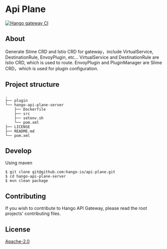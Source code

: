 # Api Plane
[![Hango gateway CI](https://github.com/hango-io/api-plane/actions/workflows/java_ci.yml/badge.svg)](https://github.com/hango-io/api-plane/actions/workflows/java_ci.yml)

## About
Generate Slime CRD and Istio CRD for gateway，include VirtualService, DestinationRule, EnvoyPlugin, etc...
VirtualService and DestinationRule are Istio CRD, which is used to route.
EnvoyPlugin and PluginManager are Slime CRD，which is used for plugin configuration.

## Project structure
```shell script
.
├── plugin
└── hango-api-plane-server
    ├── Dockerfile
    ├── src
    ├── setenv.sh
    └── pom.xml 
├── LICENSE
├── README.md
└── pom.xml

````

## Develop
Using maven
```shell script
$ git clone git@github.com:hango-io/api-plane.git
$ cd hango-api-plane-server
$ mvn clean package
```

## Contributing
If you wish to contribute to Hango API Gateway, please read the root projects' contributing files.

## License
[Apache-2.0](https://choosealicense.com/licenses/apache-2.0/)
